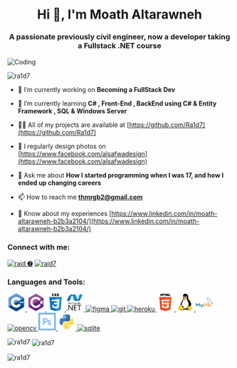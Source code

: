 <h1 align="center">Hi 👋, I'm Moath Altarawneh</h1>
<h3 align="center">A passionate previously civil engineer, now a developer taking a Fullstack .NET course</h3>
<img align="center" alt="Coding" width="400" src="https://media.tenor.com/8tr_CU6730MAAAAC/web-dev-website-development.gif">
<p align="left"> <img src="https://komarev.com/ghpvc/?username=ra1d7&label=Profile%20views&color=0e75b6&style=flat" alt="ra1d7" /> </p>

- 🔭 I’m currently working on **Becoming a FullStack Dev**

- 🌱 I’m currently learning **C# , Front-End , BackEnd using C# & Entity Framework , SQL & Windows Server**

- 👨‍💻 All of my projects are available at [https://github.com/Ra1d7](https://github.com/Ra1d7)

- 📝 I regularly design photos on [https://www.facebook.com/alsafwadesign](https://www.facebook.com/alsafwadesign)

- 💬 Ask me about **How I started programming when I was 17, and how I ended up changing careers**

- 📫 How to reach me **thmrgb2@gmail.com**

- 📄 Know about my experiences [https://www.linkedin.com/in/moath-altarawneh-b2b3a2104/](https://www.linkedin.com/in/moath-altarawneh-b2b3a2104/)

<h3 align="left">Connect with me:</h3>
<p align="left">
<a href="https://www.youtube.com/c/raid ➐" target="blank"><img align="center" src="https://raw.githubusercontent.com/rahuldkjain/github-profile-readme-generator/master/src/images/icons/Social/youtube.svg" alt="raid ➐" height="30" width="40" /></a>
<a href="https://www.leetcode.com/raid7" target="blank"><img align="center" src="https://raw.githubusercontent.com/rahuldkjain/github-profile-readme-generator/master/src/images/icons/Social/leet-code.svg" alt="raid7" height="30" width="40" /></a>
</p>

<h3 align="left">Languages and Tools:</h3>
<p align="left"> <a href="https://www.w3schools.com/cpp/" target="_blank" rel="noreferrer"> <img src="https://raw.githubusercontent.com/devicons/devicon/master/icons/cplusplus/cplusplus-original.svg" alt="cplusplus" width="40" height="40"/> </a> <a href="https://www.w3schools.com/cs/" target="_blank" rel="noreferrer"> <img src="https://raw.githubusercontent.com/devicons/devicon/master/icons/csharp/csharp-original.svg" alt="csharp" width="40" height="40"/> </a> <a href="https://www.w3schools.com/css/" target="_blank" rel="noreferrer"> <img src="https://raw.githubusercontent.com/devicons/devicon/master/icons/css3/css3-original-wordmark.svg" alt="css3" width="40" height="40"/> </a> <a href="https://dotnet.microsoft.com/" target="_blank" rel="noreferrer"> <img src="https://raw.githubusercontent.com/devicons/devicon/master/icons/dot-net/dot-net-original-wordmark.svg" alt="dotnet" width="40" height="40"/> </a> <a href="https://www.figma.com/" target="_blank" rel="noreferrer"> <img src="https://www.vectorlogo.zone/logos/figma/figma-icon.svg" alt="figma" width="40" height="40"/> </a> <a href="https://git-scm.com/" target="_blank" rel="noreferrer"> <img src="https://www.vectorlogo.zone/logos/git-scm/git-scm-icon.svg" alt="git" width="40" height="40"/> </a> <a href="https://heroku.com" target="_blank" rel="noreferrer"> <img src="https://www.vectorlogo.zone/logos/heroku/heroku-icon.svg" alt="heroku" width="40" height="40"/> </a> <a href="https://www.w3.org/html/" target="_blank" rel="noreferrer"> <img src="https://raw.githubusercontent.com/devicons/devicon/master/icons/html5/html5-original-wordmark.svg" alt="html5" width="40" height="40"/> </a> <a href="https://www.linux.org/" target="_blank" rel="noreferrer"> <img src="https://raw.githubusercontent.com/devicons/devicon/master/icons/linux/linux-original.svg" alt="linux" width="40" height="40"/> </a> <a href="https://www.mysql.com/" target="_blank" rel="noreferrer"> <img src="https://raw.githubusercontent.com/devicons/devicon/master/icons/mysql/mysql-original-wordmark.svg" alt="mysql" width="40" height="40"/> </a> <a href="https://opencv.org/" target="_blank" rel="noreferrer"> <img src="https://www.vectorlogo.zone/logos/opencv/opencv-icon.svg" alt="opencv" width="40" height="40"/> </a> <a href="https://www.photoshop.com/en" target="_blank" rel="noreferrer"> <img src="https://raw.githubusercontent.com/devicons/devicon/master/icons/photoshop/photoshop-line.svg" alt="photoshop" width="40" height="40"/> </a> <a href="https://www.python.org" target="_blank" rel="noreferrer"> <img src="https://raw.githubusercontent.com/devicons/devicon/master/icons/python/python-original.svg" alt="python" width="40" height="40"/> </a> <a href="https://www.sqlite.org/" target="_blank" rel="noreferrer"> <img src="https://www.vectorlogo.zone/logos/sqlite/sqlite-icon.svg" alt="sqlite" width="40" height="40"/> </a> </p>

<p><img align="left" src="https://github-readme-stats.vercel.app/api/top-langs?username=ra1d7&show_icons=true&locale=en&layout=compact" alt="ra1d7" /></p>

<p>&nbsp;<img align="center" src="https://github-readme-stats.vercel.app/api?username=ra1d7&show_icons=true&locale=en" alt="ra1d7" /></p>

<p><img align="center" src="https://github-readme-streak-stats.herokuapp.com/?user=ra1d7&" alt="ra1d7" /></p>
